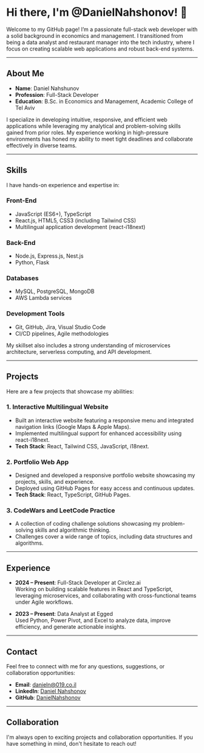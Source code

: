 # Hi there, I'm @DanielNahshonov! 👋

Welcome to my GitHub page! I’m a passionate full-stack web developer with a solid background in economics and management. I transitioned from being a data analyst and restaurant manager into the tech industry, where I focus on creating scalable web applications and robust back-end systems.

---

## About Me

- **Name**: Daniel Nahshunov  
- **Profession**: Full-Stack Developer  
- **Education**: B.Sc. in Economics and Management, Academic College of Tel Aviv  

I specialize in developing intuitive, responsive, and efficient web applications while leveraging my analytical and problem-solving skills gained from prior roles. My experience working in high-pressure environments has honed my ability to meet tight deadlines and collaborate effectively in diverse teams.

---

## Skills

I have hands-on experience and expertise in:

### **Front-End**
- JavaScript (ES6+), TypeScript
- React.js, HTML5, CSS3 (including Tailwind CSS)
- Multilingual application development (react-i18next)

### **Back-End**
- Node.js, Express.js, Nest.js
- Python, Flask

### **Databases**
- MySQL, PostgreSQL, MongoDB
- AWS Lambda services

### **Development Tools**
- Git, GitHub, Jira, Visual Studio Code
- CI/CD pipelines, Agile methodologies

My skillset also includes a strong understanding of microservices architecture, serverless computing, and API development.

---

## Projects

Here are a few projects that showcase my abilities:

### 1. **Interactive Multilingual Website**
- Built an interactive website featuring a responsive menu and integrated navigation links (Google Maps & Apple Maps).
- Implemented multilingual support for enhanced accessibility using react-i18next.
- **Tech Stack**: React, Tailwind CSS, JavaScript, i18next.

### 2. **Portfolio Web App**
- Designed and developed a responsive portfolio website showcasing my projects, skills, and experience.
- Deployed using GitHub Pages for easy access and continuous updates.
- **Tech Stack**: React, TypeScript, GitHub Pages.

### 3. **CodeWars and LeetCode Practice**
- A collection of coding challenge solutions showcasing my problem-solving skills and algorithmic thinking.
- Challenges cover a wide range of topics, including data structures and algorithms.

---

## Experience

- **2024 – Present**: Full-Stack Developer at Circlez.ai  
  Working on building scalable features in React and TypeScript, leveraging microservices, and collaborating with cross-functional teams under Agile workflows.

- **2023 – Present**: Data Analyst at Egged  
  Used Python, Power Pivot, and Excel to analyze data, improve efficiency, and generate actionable insights.

---

## Contact

Feel free to connect with me for any questions, suggestions, or collaboration opportunities:

- **Email**: danieln@019.co.il  
- **LinkedIn**: [Daniel Nahshonov](https://www.linkedin.com/in/daniel-nahshonov-12bb181a7)  
- **GitHub**: [DanielNahshonov](https://github.com/DanielNahshonov)  

---

## Collaboration

I'm always open to exciting projects and collaboration opportunities. If you have something in mind, don't hesitate to reach out!  <!---
DanielNahshonov/DanielNahshonov is a ✨ special ✨ repository because its `README.md` (this file) appears on your GitHub profile.
You can click the Preview link to take a look at your changes.
--->
